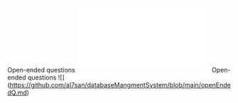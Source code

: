 
Open-ended questions ![Open-ended questions](openEndedq.md)
Open-ended questions ![] (https://github.com/al7san/databaseMangmentSystem/blob/main/openEndedQ.md)
